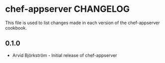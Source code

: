 chef-appserver CHANGELOG
========================

This file is used to list changes made in each version of the chef-appserver cookbook.

0.1.0
-----
- Arvid Björkström - Initial release of chef-appserver
